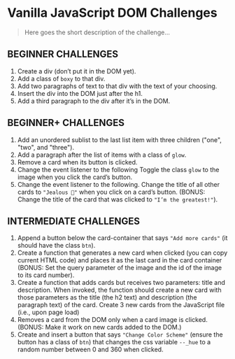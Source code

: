 # Vanilla JavaScript DOM Challenges

> Here goes the short description of the challenge...

## BEGINNER CHALLENGES

1. Create a div (don’t put it in the DOM yet).
1. Add a class of `boxy` to that div.
1. Add two paragraphs of text to that div with the text of your choosing.
1. Insert the div into the DOM just after the h1.
1. Add a third paragraph to the div after it’s in the DOM.


## BEGINNER+ CHALLENGES

1. Add an unordered sublist to the last list item with three children ("one", "two", and "three").
1. Add a paragraph after the list of items with a class of `glow`.
1. Remove a card when its button is clicked.
1. Change the event listener to the following Toggle the class `glow` to the image when you click the card’s button.
1. Change the event listener to the following. Change the title of all other cards to `"Jealous 👀"` when you click on a card’s button. (BONUS: Change the title of the card that was clicked to `"I’m the greatest!"`).


## INTERMEDIATE CHALLENGES

1. Append a button below the card-container that says `"Add more cards"` (it should have the class `btn`).
1. Create a function that generates a new card when clicked (you can copy current HTML code) and places it as the last card in the card container (BONUS: Set the query parameter of the image and the id of the image to its card number).
1. Create a function that adds cards but receives two parameters: title and description. When invoked, the function should create a new card with those parameters as the title (the h2 text) and description (the paragraph text) of the card. Create 3 new cards from the JavaScript file (i.e., upon page load)
1. Removes a card from the DOM only when a card image is clicked. (BONUS: Make it work on new cards added to the DOM.)
1. Create and insert a button that says `"Change Color Scheme"` (ensure the button has a class of `btn`) that changes the css variable `--_hue` to a random number between 0 and 360 when clicked.
